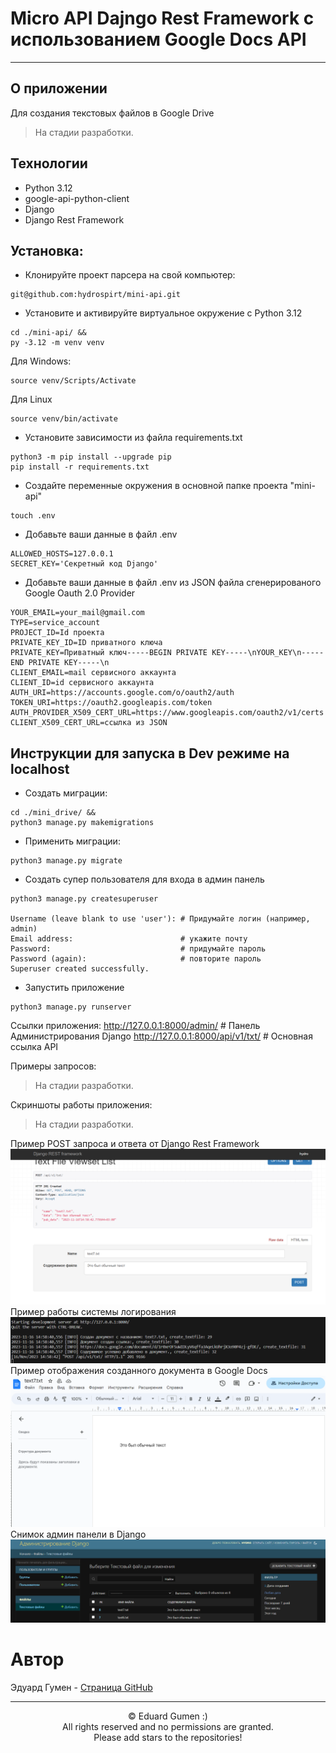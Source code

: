 # Micro API Dajngo Rest Framework с иcпользованием Google Docs API

---
## О приложении
Для создания текстовых файлов в Google Drive
> На стадии разработки.
## Технологии
- Python 3.12
- google-api-python-client
- Django
- Django Rest Framework

## Установка:
- Клонируйте проект парсера на свой компьютер:
```
git@github.com:hydrospirt/mini-api.git
```
- Установите и активируйте виртуальное окружение c Python 3.12
```
cd ./mini-api/ &&
py -3.12 -m venv venv
```
Для Windows:
```
source venv/Scripts/Activate
```
Для Linux
```
source venv/bin/activate
```
- Установите зависимости из файла requirements.txt
```
python3 -m pip install --upgrade pip
pip install -r requirements.txt
```
- Создайте переменные окружения в основной папке проекта "mini-api"
```
touch .env
```
- Добавьте ваши данные в файл .env
```
ALLOWED_HOSTS=127.0.0.1
SECRET_KEY='Секретный код Django'
```

- Добавьте ваши данные в файл .env из JSON файла сгенерированого Google Oauth 2.0 Provider
```
YOUR_EMAIL=your_mail@gmail.com
TYPE=service_account
PROJECT_ID=Id проекта
PRIVATE_KEY_ID=ID приватного ключа
PRIVATE_KEY=Приватный ключ-----BEGIN PRIVATE KEY-----\nYOUR_KEY\n-----END PRIVATE KEY-----\n
CLIENT_EMAIL=mail сервисного аккаунта
CLIENT_ID=id сервисного аккаунта
AUTH_URI=https://accounts.google.com/o/oauth2/auth
TOKEN_URI=https://oauth2.googleapis.com/token
AUTH_PROVIDER_X509_CERT_URL=https://www.googleapis.com/oauth2/v1/certs
CLIENT_X509_CERT_URL=ссылка из JSON
```
## Инструкции для запуска в Dev режиме на localhost
- Создать миграции:
```
cd ./mini_drive/ &&
python3 manage.py makemigrations
```
- Применить миграции:
```
python3 manage.py migrate
```
- Создать супер пользователя для входа в админ панель
```
python3 manage.py createsuperuser

Username (leave blank to use 'user'): # Придумайте логин (например, admin)
Email address:                        # укажите почту
Password:                             # придумайте пароль
Password (again):                     # повторите пароль
Superuser created successfully.
```
- Запустить приложение
```
python3 manage.py runserver
```
Ссылки приложения:
http://127.0.0.1:8000/admin/ # Панель Администрирования Django
http://127.0.0.1:8000/api/v1/txt/ # Основная ссылка API

Примеры запросов:
> На стадии разработки.

Скриншоты работы приложения:
> На стадии разработки.

Пример POST запроса и ответа от Django Rest Framework
![POST](https://github.com/hydrospirt/mini-api/blob/master/examples/1.png)
Пример работы системы логирования
![LOGGER](https://github.com/hydrospirt/mini-api/blob/master/examples/2.png)
Пример отображения созданного документа в Google Docs
![Docs](https://github.com/hydrospirt/mini-api/blob/master/examples/3.png)
Снимок админ панели в Django
![ADMIN](https://github.com/hydrospirt/mini-api/blob/master/examples/4.png)
# Автор
Эдуард Гумен - [Cтраница GitHub](https://github.com/hydrospirt)

---

<p style="margin: 0 auto" align="center">© Eduard Gumen :)</p>

<p style="margin: 0 auto" align="center">All rights reserved and no permissions are granted.</p>

<p style="margin: 0 auto" align="center">Please add stars to the repositories!</p>
